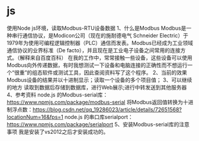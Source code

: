 # js
使用Node js环境，读取Modbus-RTU设备数据
1、什么是Modbus
  Modbus是一种串行通信协议，是Modicon公司（现在的施耐德电气 Schneider Electric）于1979年为使用可编程逻辑控制器（PLC）通信而发表。Modbus已经成为工业领域通信协议的业界标准（De facto），并且现在是工业电子设备之间常用的连接方式。（解释来自百度百科）
  在我的工作中，常常接触一些设备，这些设备可以使用Modbus向外传递数据，有时我想测试一下设备和电脑连接的正确性而不想运行一个“很重”的组态软件或测试工具，因此查阅资料写了这个程序。
2、当前的效果
	Modbus设备的结果并以十进制显示；读取一个设备的多个项目值；
3、可以继续的地方
	 读取到数据后存储到数据库，进行Web展示;进行中转发送到其他服务器
4、参考资料
	 node.js 的Modbus-serial库：https://www.npmjs.com/package/modbus-serial
	 将Modbus返回值转换为十进制浮点数：https://blog.csdn.net/qq_19286023/article/details/72651568?locationNum=16&fps=1
	 node.js 的串口库serialport：https://www.npmjs.com/package/serialport
5、安装Modbus-serial库的注意事项
		 我是安装了vs2012之后才安装成功的。
